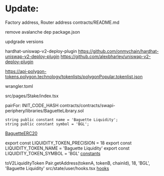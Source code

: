 # Update:

Factory address, Router address
contracts/README.md


remove avalanche dep
package.json

updgrade versions


hardhat-uniswap-v2-deploy-plugin
https://github.com/onmychain/hardhat-uniswap-v2-deploy-plugin
https://github.com/alexbharley/uniswap-v2-deploy-plugin


https://api-polygon-tokens.polygon.technology/tokenlists/polygonPopular.tokenlist.json


wrangler.toml


src/pages/Stake/index.tsx



pairFor: INIT_CODE_HASH
contracts/contracts/swapi-periphery/libraries/BaguetteLibrary.sol

    string public constant name = 'Baguette Liquidity';
    string public constant symbol = 'BGL';
[BaguetteERC20](contracts/swapi-core/BaguetteERC20.sol)


export const LIQUIDITY_TOKEN_PRECISION = 18
export const LIQUIDITY_TOKEN_NAME = 'Baguette Liquidity'
export const LIQUIDITY_TOKEN_SYMBOL = 'BGL'
[constants](../sdk/src/constants.ts)

toV2LiquidityToken
Pair.getAddress(tokenA, tokenB, chainId), 18, 'BGL', 'Baguette Liquidity'
src/state/user/hooks.tsx
[hooks](../src/state/user/hooks.tsx)